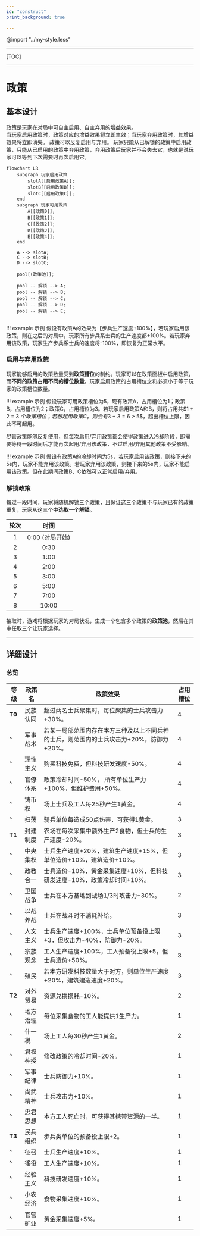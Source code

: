 ```yaml
---
id: "construct"
print_background: true

---
```

@import "../my-style.less"
***
[TOC]
***

# 政策

## 基本设计

政策是玩家在对局中可自主启用、自主弃用的增益效果。  
当玩家启用政策时，政策对应的增益效果将立即生效；当玩家弃用政策时，其增益效果将立即消失。
政策可以反复启用与弃用。
玩家只能从已解锁的政策中启用政策，只能从已启用的政策中弃用政策，弃用政策后玩家并不会失去它，也就是说玩家可以等到下次需要时再次启用它。

``` mermaid
flowchart LR
    subgraph 玩家启用政策
        slotA[[启用政策A]];
        slotB[[启用政策B]];
        slotC[[启用政策C]];
    end
    subgraph 玩家可用政策
        A[[政策0]];
        B[[政策1]];
        C[[政策2]];
        D[[政策3]];
        E[[政策4]];
    end

    A --> slotA;
    C --> slotB;
    D --> slotC;

    pool[(政策池)];

    pool -- 解锁 --> A;
    pool -- 解锁 --> B;
    pool -- 解锁 --> C;
    pool -- 解锁 --> D;
    pool -- 解锁 --> E;
    

```

!!! example 示例
    假设有政策A的效果为【步兵生产速度+100%】，若玩家启用该政策，则在之后的对局中，玩家所有步兵系士兵的生产速度都+100%。若玩家弃用该政策，玩家生产步兵系士兵的速度将-100%，即恢复为正常水平。

### 启用与弃用政策

玩家能够启用的政策数量受到**政策槽位**的制约。玩家可以在政策面板中启用政策，而**不同的政策占用不同的槽位数量**。玩家启用政策的占用槽位之和必须小于等于玩家的政策槽位数量。

!!! example 示例
    假设玩家可用政策槽位为5，现有政策A，占用槽位为1；政策B，占用槽位为2；政策C，占用槽位为3。若玩家启用政策A和B，则将占用共$1 + 2 = 3 $个政策槽位；若想起用政策C，则会有$3 + 3 = 6 > 5$，超出槽位上限，因此不可起用。


尽管政策能够反复使用，但每次启用/弃用政策都会使得政策进入冷却阶段，即需要等待一段时间后才能再次起用/弃用该政策，不过启用/弃用其他政策不受影响。

!!! example 示例
    假设有政策A的冷却时间为5s，若玩家启用该政策，则接下来的5s内，玩家不能弃用该政策。若玩家弃用该政策，则接下来的5s内，玩家不能启用该政策。但在此期间政策B、C依然可以正常启用/弃用。

### 解锁政策

每过一段时间，玩家将随机解锁三个政策，且保证这三个政策不与玩家已有的政策重复，玩家从这三个中**选取一个解锁**。


| 轮次 |      时间       |
| :--: | :-------------: |
|  1   | 0:00 (对局开始) |
|  2   |      0:30       |
|  3   |      1:00       |
|  4   |      2:00       |
|  5   |      3:00       |
|  6   |      5:00       |
|  7   |      7:00       |
|  8   |      10:00      |


抽取时，游戏将根据玩家的对局状况，生成一个包含多个政策的**政策池**，然后在其中任取三个让玩家选择。

***

## 详细设计

### 总览


| 等级   | 政策名   | 政策效果                                                                             | 占用槽位 |
| ------ | -------- | ------------------------------------------------------------------------------------ | -------- |
| **T0** | 民族认同      | 超过两名士兵聚集时，每位聚集的士兵攻击力+30%。                                                                               | 4        |
| ^      | 军事战术      | 若某一局部范围内存在本方三种及以上不同兵种的士兵，则范围内的士兵攻击力+20%，防御力+20%。                                                                                 | 4        |
| ^      | 理性主义      | 购买科技免费，但科技研发速度-50%。                                                                                 | 4        |
| ^      | 官僚体系      | 政策冷却时间-50%， 所有单位生产力+100%，但维护费用+50%。                                                                                 | 4        |
| ^      | 铸币权      | 场上士兵及工人每25秒产生1黄金。                                                                                 | 4        |
| ^      | 扫荡 | 骑兵单位每造成50点伤害，可获得1黄金。                                                      | 3        |
| **T1** | 封建制度 | 农场在每次采集中额外生产2食物，但士兵的生产速度-20%。 | 3        |
| ^      | 中央集权 | 士兵生产速度+20%，建筑生产速度+15%，但单位造价+10%，建筑造价+10%。                                                       | 3        |
| ^      | 政教合一 | 士兵造价-10%，黄金采集速度+10%，但科技研发速度-10%，政策冷却时间+10%。                                                      | 3        |
| ^      | 卫国战争 | 士兵在本方基地到战场$1/3$时攻击力+30%。                                                      | 2        |
| ^      | 以战养战 | 士兵在战斗时不消耗补给。                                                      | 3        |
| ^      | 人文主义 | 士兵生产速度+100%，士兵单位预备役上限+3，但攻击力-40%，防御力-20%。                                                      | 3        |
| ^      | 宗族观念 | 工人生产速度+100%，工人预备役上限+5，但士兵造价+50%。                                                      | 3        |
| ^      | 殖民 | 若本方研发科技数量大于对方，则单位生产速度+20%，建筑建造速度+20%。                                                      | 3        |
| **T2** | 对外贸易     | 资源兑换损耗-10%。                                                                   | 2        |
| ^      | 地方治理 | 每位采集食物的工人能提供1生产力。                                                    | 1        |
| ^      | 什一税   | 场上工人每30秒产生1黄金。                                                            | 2        |
| ^      | 君权神授 | 修改政策的冷却时间-20%。                                                             | 1        |
| ^      | 军事纪律 | 士兵防御力+10%。                                                                     | 1        |
| ^      | 尚武精神 | 士兵攻击力+10%。                                                                     | 1        |
| ^      | 忠君思想 | 本方工人死亡时，可获得其携带资源的一半。                                                                     | 1        |
| **T3** | 民兵组织 | 步兵类单位的预备役上限+2。                                                           | 1        |
| ^      | 征召   | 士兵生产速度+10%。                                                                   | 1        |
| ^      | 徭役 | 工人生产速度+10%。                                                                   | 1        |
| ^      | 经验主义 | 科技研发速度+10%。                                                                   | 1        |
| ^      | 小农经济   | 食物采集速度+10%。                                                                   | 1        |
| ^      | 官营矿业     | 黄金采集速度+5%。                                                                    | 1        |

